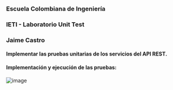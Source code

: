 ### Escuela Colombiana de Ingeniería

### IETI - Laboratorio Unit Test

### Jaime Castro

####  Implementar las pruebas unitarias de los servicios del API REST.

#### Implementación y ejecución de las pruebas: 

![image](https://user-images.githubusercontent.com/25957863/222503730-b41f15f3-4a64-4a30-af3d-d19460f8bb56.png)
